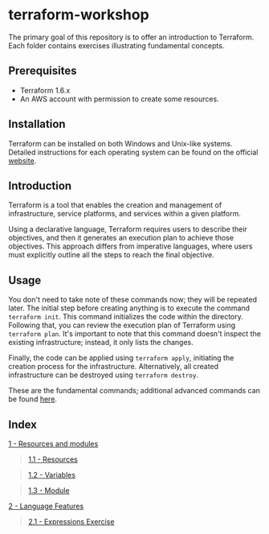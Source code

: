 # terraform-workshop

The primary goal of this repository is to offer an introduction to Terraform. Each folder contains exercises illustrating fundamental concepts.

## Prerequisites

- Terraform 1.6.x
- An AWS account with permission to create some resources.

## Installation

Terraform can be installed on both Windows and Unix-like systems. Detailed instructions for each operating system can be found on the official [website](https://www.terraform.io/downloads).

## Introduction

Terraform is a tool that enables the creation and management of infrastructure, service platforms, and services within a given platform.

Using a declarative language, Terraform requires users to describe their objectives, and then it generates an execution plan to achieve those objectives. This approach differs from imperative languages, where users must explicitly outline all the steps to reach the final objective.

## Usage

You don't need to take note of these commands now; they will be repeated later. The initial step before creating anything is to execute the command `terraform init`. This command initializes the code within the directory. Following that, you can review the execution plan of Terraform using `terraform plan`. It's important to note that this command doesn't inspect the existing infrastructure; instead, it only lists the changes.

Finally, the code can be applied using `terraform apply`, initiating the creation process for the infrastructure. Alternatively, all created infrastructure can be destroyed using `terraform destroy`.

These are the fundamental commands; additional advanced commands can be found [here](https://www.terraform.io/cli/commands).

## Index

[1 - Resources and modules](./1-resources_and_modules/README.md)

> [1.1 - Resources](./1-resources_and_modules/1.1-resources/RESOURCES.md)

> [1.2 - Variables](1-resources_and_modules/1.2-variables/VARIABLES.md)

> [1.3 - Module](./1-resources_and_modules/1.3-modules/MODULE.md)

[2 - Language Features](./2-language_features/README.md)

> [2.1 - Expressions Exercise](./2-language_features/2.1-expressions_exercise/README.md)
